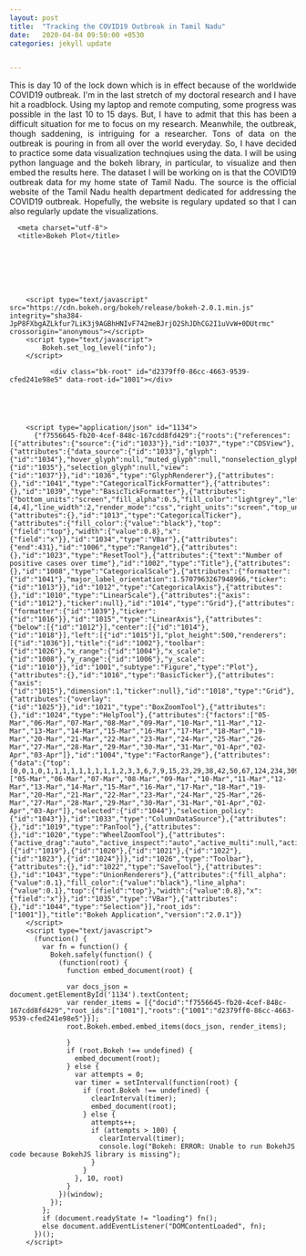 ```yaml
---
layout: post
title:  "Tracking the COVID19 Outbreak in Tamil Nadu"
date:   2020-04-04 09:50:00 +0530
categories: jekyll update


---
```


<div style="text-align:justify">
<p>
This is day 10 of the lock down which is in effect because of the worldwide COVID19 outbreak. I'm in the last stretch of my doctoral research and I have hit a roadblock. Using my laptop and remote computing, some progress was possible in the last 10 to 15 days. But, I have to admit that this has been a difficult situation for me to focus on my research. Meanwhile, the outbreak, though saddening, is intriguing for a researcher. Tons of data on the outbreak is pouring in from all over the world everyday. So, I have decided to practice some data visualization technqiues using the data. I will be using python language and the bokeh library, in particular, to visualize and then embed the results here. The dataset I will be working on is that the COVID19 outbreak data for my home state of Tamil Nadu. The source is the official website of the Tamil Nadu health department dedicated for addressing the COVID19 outbreak. Hopefully, the website is regulary updated so that I can also regularly update the visualizations.
</p>
</div>
  <div class="bk-root" id="20dd8419-28c1-4214-b589-c25ed9d1da4d" data-root-id="1001"></div>
  <head>
    
      <meta charset="utf-8">
      <title>Bokeh Plot</title>
      
      
        
          
        
        
          
        <script type="text/javascript" src="https://cdn.bokeh.org/bokeh/release/bokeh-2.0.1.min.js" integrity="sha384-JpP8FXbgAZLkfur7LiK3j9AGBhHNIvF742meBJrjO2ShJDhCG2I1uVvW+0DUtrmc" crossorigin="anonymous"></script>
        <script type="text/javascript">
            Bokeh.set_log_level("info");
        </script>
        
      
      
    
  </head>
  
  
  <body>
    
      
        
          
          
            
              <div class="bk-root" id="d2379ff0-86cc-4663-9539-cfed241e98e5" data-root-id="1001"></div>
            
          
        
      
      
        <script type="application/json" id="1134">
          {"f7556645-fb20-4cef-848c-167cdd8fd429":{"roots":{"references":[{"attributes":{"source":{"id":"1033"}},"id":"1037","type":"CDSView"},{"attributes":{"data_source":{"id":"1033"},"glyph":{"id":"1034"},"hover_glyph":null,"muted_glyph":null,"nonselection_glyph":{"id":"1035"},"selection_glyph":null,"view":{"id":"1037"}},"id":"1036","type":"GlyphRenderer"},{"attributes":{},"id":"1041","type":"CategoricalTickFormatter"},{"attributes":{},"id":"1039","type":"BasicTickFormatter"},{"attributes":{"bottom_units":"screen","fill_alpha":0.5,"fill_color":"lightgrey","left_units":"screen","level":"overlay","line_alpha":1.0,"line_color":"black","line_dash":[4,4],"line_width":2,"render_mode":"css","right_units":"screen","top_units":"screen"},"id":"1025","type":"BoxAnnotation"},{"attributes":{},"id":"1013","type":"CategoricalTicker"},{"attributes":{"fill_color":{"value":"black"},"top":{"field":"top"},"width":{"value":0.8},"x":{"field":"x"}},"id":"1034","type":"VBar"},{"attributes":{"end":431},"id":"1006","type":"Range1d"},{"attributes":{},"id":"1023","type":"ResetTool"},{"attributes":{"text":"Number of positive cases over time"},"id":"1002","type":"Title"},{"attributes":{},"id":"1008","type":"CategoricalScale"},{"attributes":{"formatter":{"id":"1041"},"major_label_orientation":1.5707963267948966,"ticker":{"id":"1013"}},"id":"1012","type":"CategoricalAxis"},{"attributes":{},"id":"1010","type":"LinearScale"},{"attributes":{"axis":{"id":"1012"},"ticker":null},"id":"1014","type":"Grid"},{"attributes":{"formatter":{"id":"1039"},"ticker":{"id":"1016"}},"id":"1015","type":"LinearAxis"},{"attributes":{"below":[{"id":"1012"}],"center":[{"id":"1014"},{"id":"1018"}],"left":[{"id":"1015"}],"plot_height":500,"renderers":[{"id":"1036"}],"title":{"id":"1002"},"toolbar":{"id":"1026"},"x_range":{"id":"1004"},"x_scale":{"id":"1008"},"y_range":{"id":"1006"},"y_scale":{"id":"1010"}},"id":"1001","subtype":"Figure","type":"Plot"},{"attributes":{},"id":"1016","type":"BasicTicker"},{"attributes":{"axis":{"id":"1015"},"dimension":1,"ticker":null},"id":"1018","type":"Grid"},{"attributes":{"overlay":{"id":"1025"}},"id":"1021","type":"BoxZoomTool"},{"attributes":{},"id":"1024","type":"HelpTool"},{"attributes":{"factors":["05-Mar","06-Mar","07-Mar","08-Mar","09-Mar","10-Mar","11-Mar","12-Mar","13-Mar","14-Mar","15-Mar","16-Mar","17-Mar","18-Mar","19-Mar","20-Mar","21-Mar","22-Mar","23-Mar","24-Mar","25-Mar","26-Mar","27-Mar","28-Mar","29-Mar","30-Mar","31-Mar","01-Apr","02-Apr","03-Apr"]},"id":"1004","type":"FactorRange"},{"attributes":{"data":{"top":[0,0,1,0,1,1,1,1,1,1,1,1,1,2,3,3,6,7,9,15,23,29,38,42,50,67,124,234,309,411],"x":["05-Mar","06-Mar","07-Mar","08-Mar","09-Mar","10-Mar","11-Mar","12-Mar","13-Mar","14-Mar","15-Mar","16-Mar","17-Mar","18-Mar","19-Mar","20-Mar","21-Mar","22-Mar","23-Mar","24-Mar","25-Mar","26-Mar","27-Mar","28-Mar","29-Mar","30-Mar","31-Mar","01-Apr","02-Apr","03-Apr"]},"selected":{"id":"1044"},"selection_policy":{"id":"1043"}},"id":"1033","type":"ColumnDataSource"},{"attributes":{},"id":"1019","type":"PanTool"},{"attributes":{},"id":"1020","type":"WheelZoomTool"},{"attributes":{"active_drag":"auto","active_inspect":"auto","active_multi":null,"active_scroll":"auto","active_tap":"auto","tools":[{"id":"1019"},{"id":"1020"},{"id":"1021"},{"id":"1022"},{"id":"1023"},{"id":"1024"}]},"id":"1026","type":"Toolbar"},{"attributes":{},"id":"1022","type":"SaveTool"},{"attributes":{},"id":"1043","type":"UnionRenderers"},{"attributes":{"fill_alpha":{"value":0.1},"fill_color":{"value":"black"},"line_alpha":{"value":0.1},"top":{"field":"top"},"width":{"value":0.8},"x":{"field":"x"}},"id":"1035","type":"VBar"},{"attributes":{},"id":"1044","type":"Selection"}],"root_ids":["1001"]},"title":"Bokeh Application","version":"2.0.1"}}
        </script>
        <script type="text/javascript">
          (function() {
            var fn = function() {
              Bokeh.safely(function() {
                (function(root) {
                  function embed_document(root) {
                    
                  var docs_json = document.getElementById('1134').textContent;
                  var render_items = [{"docid":"f7556645-fb20-4cef-848c-167cdd8fd429","root_ids":["1001"],"roots":{"1001":"d2379ff0-86cc-4663-9539-cfed241e98e5"}}];
                  root.Bokeh.embed.embed_items(docs_json, render_items);
                
                  }
                  if (root.Bokeh !== undefined) {
                    embed_document(root);
                  } else {
                    var attempts = 0;
                    var timer = setInterval(function(root) {
                      if (root.Bokeh !== undefined) {
                        clearInterval(timer);
                        embed_document(root);
                      } else {
                        attempts++;
                        if (attempts > 100) {
                          clearInterval(timer);
                          console.log("Bokeh: ERROR: Unable to run BokehJS code because BokehJS library is missing");
                        }
                      }
                    }, 10, root)
                  }
                })(window);
              });
            };
            if (document.readyState != "loading") fn();
            else document.addEventListener("DOMContentLoaded", fn);
          })();
        </script>
    
  </body>


